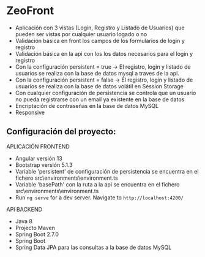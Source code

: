 # ZeoFront

- Aplicación con 3 vistas (Login, Registro y Listado de Usuarios) que pueden ser vistas por cualquier usuario logado o no
- Validación básica en front los campos de los formularios de login y registro
- Validación básica en la api con los los datos necesarios para el login y registro
- Con la configuración persistent = true -> El registro, login y listado de usuarios se realiza con la base de datos mysql a traves de la api.
- Con la configuración persistent = false -> El registro, login y listado de usuarios se realiza con la base de datos volátil en Session Storage
- Con cualquier configuración de persistencia se controla que un usuario no pueda registrarse con un email ya existente en la base de datos
- Encriptación de contraseñas en la base de datos MySQL
- Responsive


Configuración del proyecto:
---------------------------

APLICACIÓN FRONTEND

- Angular versión 13
- Bootstrap versión 5.1.3
- Variable 'persistent' de configuración de persistencia se encuentra en el fichero src\environments\environment.ts
- Variable 'basePath'  con la ruta a la api se encuentra en el fichero src\environments\environment.ts
- Run `ng serve` for a dev server. Navigate to `http://localhost:4200/`


API BACKEND

- Java 8
- Projecto Maven
- Spring Boot 2.7.0
- Spring Boot
- Spring Data JPA para las consultas a la base de datos MySQL




